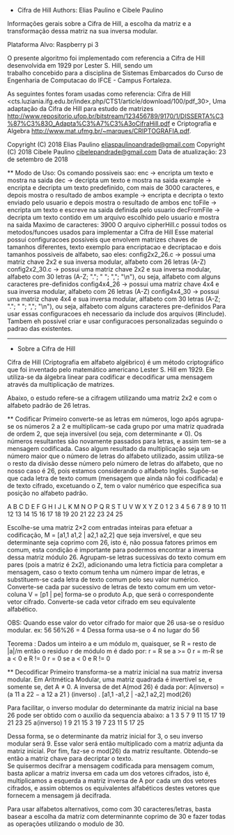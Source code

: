  * Cifra de Hill
 Authors: Elias Paulino e Cibele Paulino

 Informações gerais sobre a Cifra de Hill, a escolha da matriz e a transformação dessa matriz na sua inversa modular.

 Plataforma Alvo: Raspberry pi 3
 
 O presente algoritmo foi implementado com referencia a Cifra de Hill desenvolvida em 1929 por Lester S. Hill, sendo um  
 trabalho concebido para a disciplina de Sistemas Embarcados do Curso de Engenharia de Computacao do IFCE - Campus Fortaleza. 

 As seguintes fontes foram usadas como referencia: Cifra de Hill <cts.luziania.ifg.edu.br/index.php/CTS1/article/download/100/pdf_30>, 
 Uma adaptação da Cifra de Hill para estudo de matrizes <http://www.repositorio.ufop.br/bitstream/123456789/9170/1/DISSERTA%C3%87%C3%83O_Adapta%C3%A7%C3%A3oCifraHill.pdf> 
 e Criptografia e Algebra <http://www.mat.ufmg.br/~marques/CRIPTOGRAFIA.pdf>. 

 Copyright (C) 2018 Elias Paulino <eliaspaulinoandrade@gmail.com>
 Copyright (C) 2018 Cibele Paulino <cibelepandrade@gmail.com>
 Data de atualização: 23 de setembro de 2018
 
 ** Modo de Uso: 
 Os comando possiveis sao: enc <texto> -> encripta um texto e mostra na saida
                           dec <texto>-> decripta um texto e mostra na saida
                           example -> encripta e decripta um texto predefinido, com mais de 3000 caracteres, e depois mostra o resultado de ambos
                           example <texto> -> encripta e decripta o texto enviado pelo usuario e depois mostra o resultado de ambos
                           enc <texto> toFile <url> -> encripta um texto e escreve na saida definida pelo usuario
                           decFromFile <url> -> decripta um texto contido em um arquivo escolhido pelo usuario e mostra na saida 
 Maximo de caracteres: 3900
 O arquivo cipherHill.c possui todos os metodos/funcoes usados para implementar a Cifra de Hill
 Esse material possui configuracoes possiveis que envolvem matrizes chaves de tamanhos diferentes, texto exemplo para encriptacao e decriptacao e dois tamanhos possiveis 
 de alfabeto, sao eles: config2x2_26.c -> possui uma matriz chave 2x2 e sua inversa modular, alfabeto com 26 letras (A-Z)
                        config2x2_30.c -> possui uma matriz chave 2x2 e sua inversa modular, alfabeto com 30 letras (A-Z; "."; " "; ","; "\n"), ou seja, alfabeto com alguns 
                                          caracteres pre-definidos
                        config4x4_26 -> possui uma matriz chave 4x4 e sua inversa modular, alfabeto com 26 letras (A-Z)
                        config4x4_30 -> possui uma matriz chave 4x4 e sua inversa modular, alfabeto com 30 letras (A-Z; "."; " "; ","; "\n"), ou seja, alfabeto com alguns 
                                        caracteres pre-definidos
 Para usar essas configuracoes eh necessario da include dos arquivos (#include<configuracao desejavel>). Tambem eh possivel criar e usar configuracoes personalizadas seguindo
 o padrao das existentes.

-----------------------------------------------------------------------------------------------------------------------------------------------------------------------------------

* Sobre a Cifra de Hill

Cifra de Hill (Criptografia em alfabeto algébrico) é um método criptográfico que foi inventado pelo matemático americano Lester S. Hill em 1929. Ele utiliza-se da álgebra linear para codificar e decodificar uma mensagem através da multiplicação de matrizes.

Abaixo, o estudo refere-se a cifragem utilizando uma matriz 2x2 e com o alfabeto padrão de 26 letras.

** Codificar
Primeiro converte-se as letras em números, logo após agrupa-se os números 2 a 2 e multiplicam-se cada grupo por uma matriz quadrada de ordem 2, que seja inversível (ou seja, com determinante ≠ 0). Os números resultantes são novamente passados para letras, e assim tem-se a mensagem codificada.
Caso algum resultado da multiplicação seja um número maior que o número de letras do alfabeto utilizado, assim utiliza-se o resto da divisão desse número pelo número de letras do alfabeto, que no nosso caso é 26, pois estamos considerando o alfabeto Inglês. Supõe-se que cada letra de texto comum (mensagem que ainda não foi codificada) e de texto cifrado, excetuando o Z, tem o valor numérico que especifica sua posição no alfabeto padrão.

A B C D E F G H I J  L  K  M  N  O  P  Q  R  S  T  U  V  W  X  Y  Z
0 1 2 3 4 5 6 7 8 9 10 11 12 13 14 15 16 17 18 19 20 21 22 23 24 25 

Escolhe-se uma matriz 2×2 com entradas inteiras para efetuar a codificação,  M = [a1,1 a1,2 | a2,1 a2,2] que seja inversível, e que seu determinante seja coprimo com 26, isto é, não possua fatores primos em comum, esta condição é importante para podermos encontrar a inversa dessa matriz módulo 26.
Agrupam-se letras sucessivas do texto comum em pares (pois a matriz é 2x2), adicionando uma letra fictícia para completar a mensagem, caso o texto comum tenha um número ímpar de letras, e substituem-se cada letra de texto comum pelo seu valor numérico.
Converte-se cada par sucessivo de letras de texto comum em um vetor-coluna V = [p1 | pe] forma-se o produto A.p, que será o correspondente vetor cifrado. Converte-se cada vetor cifrado em seu equivalente alfabético.

OBS: Quando esse valor do vetor cifrado for maior que 26 usa-se o resíduo modular. 
ex: 56
56%26 = 4 
Dessa forma usa-se o 4 no lugar do 56

Teorema : Dados um inteiro a e um módulo m, quaisquer, se R = resto de |a|/m então o residuo r de módulo m é dado por: 
                                            r = R se a >= 0
                                            r = m-R se a < 0 e R != 0
                                            r = 0 se a < 0 e R != 0

** Decodificar
Primeiro transforma-se a matriz inicial na sua matriz inversa modular. Em Aritmética Modular, uma matriz quadrada é invertível se, e somente se, det A ≠ 0. A inversa de det A(mod 26) é dada por:
A(inverso) = (a 11 a 22 − a 12 a 21 ) (inverso) . [a1,1 -a1,2 | -a2,1 a2,2] mod(26)

Para facilitar, o inverso modular do determinante da matriz inicial na base 26 pode ser obtido com o auxilio da sequencia abaixo:
a           1  3  5  7  9  11  15  17  19  21  23  25
a(inverso)  1  9 21  15 3  19  7   23  11   5  17  25 

Dessa forma, se o determinante da matriz inicial for 3, o seu inverso modular será 9. Esse valor será então multiplicado com a matriz adjunta da matriz inicial. Por fim, faz-se o mod(26) da matriz resultante. Obtendo-se então a matriz chave para decriptar o texto.  
Se quisermos decifrar a mensagem codificada para mensagem comum, basta aplicar a matriz inversa em cada um dos vetores cifrados, isto é, multiplicamos a esquerda a matriz inversa de A por cada um dos vetores cifrados, e assim obtemos os equivalentes alfabéticos destes vetores que fornecem a mensagem já decifrada.

Para usar alfabetos alternativos, como com 30 caracteres/letras, basta basear a escolha da matriz com determinannte coprimo de 30 e fazer todas as operações utilizando o modulo de 30. 







